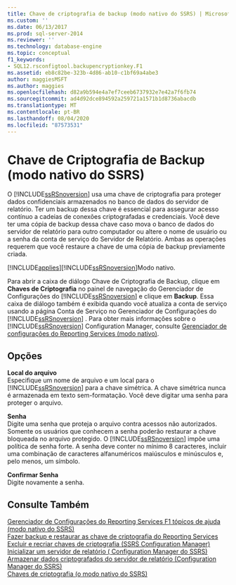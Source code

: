 ```yaml
---
title: Chave de criptografia de backup (modo nativo do SSRS) | Microsoft Docs
ms.custom: ''
ms.date: 06/13/2017
ms.prod: sql-server-2014
ms.reviewer: ''
ms.technology: database-engine
ms.topic: conceptual
f1_keywords:
- SQL12.rsconfigtool.backupencryptionkey.F1
ms.assetid: eb8c82be-323b-4d86-ab10-c1bf69a4abe3
author: maggiesMSFT
ms.author: maggies
ms.openlocfilehash: d82a9b594e4a7ef7ceeb6737932e7e42a7f6fb74
ms.sourcegitcommit: ad4d92dce894592a259721a1571b1d8736abacdb
ms.translationtype: MT
ms.contentlocale: pt-BR
ms.lasthandoff: 08/04/2020
ms.locfileid: "87573531"
---
```

# <a name="backup-encryption-key-ssrs-native-mode"></a>Chave de Criptografia de Backup (modo nativo do SSRS)
  O [!INCLUDE[ssRSnoversion](../../includes/ssrsnoversion-md.md)] usa uma chave de criptografia para proteger dados confidenciais armazenados no banco de dados do servidor de relatório. Ter um backup dessa chave é essencial para assegurar acesso contínuo a cadeias de conexões criptografadas e credenciais. Você deve ter uma cópia de backup dessa chave caso mova o banco de dados do servidor de relatório para outro computador ou altere o nome de usuário ou a senha da conta de serviço do Servidor de Relatório. Ambas as operações requerem que você restaure a chave de uma cópia de backup previamente criada.  
  
 [!INCLUDE[applies](../../includes/applies-md.md)][!INCLUDE[ssRSnoversion](../../includes/ssrsnoversion-md.md)]Modo nativo.  
  
 Para abrir a caixa de diálogo Chave de Criptografia de Backup, clique em **Chaves de Criptografia** no painel de navegação do Gerenciador de Configurações do [!INCLUDE[ssRSnoversion](../../includes/ssrsnoversion-md.md)] e clique em **Backup**. Essa caixa de diálogo também é exibida quando você atualiza a conta de serviço usando a página Conta de Serviço no Gerenciador de Configurações do [!INCLUDE[ssRSnoversion](../../includes/ssrsnoversion-md.md)] . Para obter mais informações sobre o [!INCLUDE[ssRSnoversion](../../includes/ssrsnoversion-md.md)] Configuration Manager, consulte [Gerenciador de configurações do Reporting Services &#40;modo nativo&#41;](../../../2014/sql-server/install/reporting-services-configuration-manager-native-mode.md).  
  
## <a name="options"></a>Opções  
 **Local do arquivo**  
 Especifique um nome de arquivo e um local para o [!INCLUDE[ssRSnoversion](../../includes/ssrsnoversion-md.md)] para a chave simétrica. A chave simétrica nunca é armazenada em texto sem-formatação. Você deve digitar uma senha para proteger o arquivo.  
  
 **Senha**  
 Digite uma senha que proteja o arquivo contra acessos não autorizados. Somente os usuários que conhecem a senha poderão restaurar a chave bloqueada no arquivo protegido. O [!INCLUDE[ssRSnoversion](../../includes/ssrsnoversion-md.md)] impõe uma política de senha forte. A senha deve conter no mínimo 8 caracteres, incluir uma combinação de caracteres alfanuméricos maiúsculos e minúsculos e, pelo menos, um símbolo.  
  
 **Confirmar Senha**  
 Digite novamente a senha.  
  
## <a name="see-also"></a>Consulte Também  
 [Gerenciador de Configurações do Reporting Services F1 tópicos de ajuda &#40;modo nativo do SSRS&#41;](../../../2014/sql-server/install/reporting-services-configuration-manager-f1-help-topics-ssrs-native-mode.md)   
 [Fazer backup e restaurar as chave de criptografia do Reporting Services](../../reporting-services/install-windows/ssrs-encryption-keys-back-up-and-restore-encryption-keys.md)   
 [Excluir e recriar chaves de criptografia &#40;SSRS Configuration Manager&#41;](../../reporting-services/install-windows/ssrs-encryption-keys-delete-and-re-create-encryption-keys.md)   
 [Inicializar um servidor de relatório &#40; Configuration Manager do SSRS&#41;](../../reporting-services/install-windows/ssrs-encryption-keys-initialize-a-report-server.md)   
 [Armazenar dados criptografados do servidor de relatório &#40;Configuration Manager do SSRS&#41;](../../reporting-services/install-windows/ssrs-encryption-keys-store-encrypted-report-server-data.md)   
 [Chaves de criptografia &#40;o modo nativo do SSRS&#41;](../../../2014/sql-server/install/encryption-keys-ssrs-native-mode.md)  
  
  
